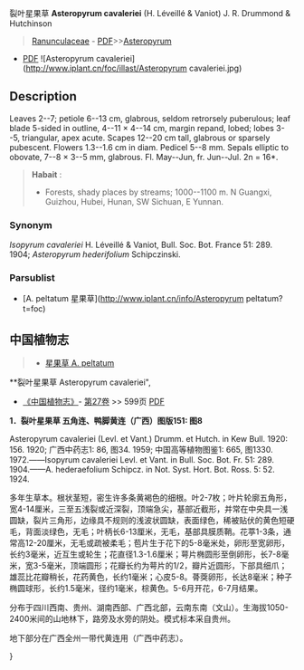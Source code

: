 裂叶星果草 **Asteropyrum cavaleriei** (H. Léveillé & Vaniot) J. R. Drummond & Hutchinson

> [Ranunculaceae](http://www.iplant.cn/info/Ranunculaceae?t=foc) - [PDF](http://www.iplant.cn/foc/pdf/Ranunculaceae.pdf)>>[Asteropyrum](http://www.iplant.cn/info/Asteropyrum?t=foc)
 - [PDF](http://www.iplant.cn/foc/pdf/Asteropyrum.pdf)
![Asteropyrum cavaleriei](http://www.iplant.cn/foc/illast/Asteropyrum cavaleriei.jpg)

## Description

Leaves 2--7; petiole 6--13 cm, glabrous, seldom retrorsely puberulous; leaf blade 5-sided in outline, 4--11 × 4--14 cm, margin repand, lobed; lobes 3--5, triangular, apex acute. Scapes 12--20 cm tall, glabrous or sparsely pubescent. Flowers 1.3--1.6 cm in diam. Pedicel 5--8 mm. Sepals elliptic to obovate, 7--8 × 3--5 mm, glabrous. Fl. May--Jun, fr. Jun--Jul. 2n = 16*.


> **Habait** : 
>* Forests, shady places by streams; 1000--1100 m. N Guangxi, Guizhou, Hubei, Hunan, SW Sichuan, E Yunnan.

### Synonym
*Isopyrum cavaleriei* H. Léveillé & Vaniot, Bull. Soc. Bot. France 51: 289. 1904; *Asteropyrum hederifolium* Schipczinski.



### Parsublist

* [A.  peltatum  星果草](http://www.iplant.cn/info/Asteropyrum peltatum?t=foc)

## 中国植物志

> * [星果草  A.  peltatum](Asteropyrum-peltatum-星果草.md)


**裂叶星果草 Asteropyrum cavaleriei",



* [《中国植物志》](http://www.iplant.cn/frps)- [第27卷](http://www.iplant.cn/frps/vol/27) >> 599页 [PDF](http://www.iplant.cn/frps/pdf/27/599.pdf)


**1．裂叶星果草 五角连、鸭脚黄连（广西）图版151: 图8**

Asteropyrum cavaleriei (Levl. et Vant.) Drumm. et Hutch. in Kew Bull. 1920: 156. 1920; 广西中药志1: 86, 图34. 1959; 中国高等植物图鉴1: 665, 图1330. 1972.——Isopyrum cavaleriei Levl. et Vant. in Bull. Soc. Bot. Fr. 51: 289. 1904.——A. hederaefolium Schipcz. in Not. Syst. Hort. Bot. Ross. 5: 52. 1924.

多年生草本。根状茎短，密生许多条黄褐色的细根。叶2-7枚；叶片轮廓五角形，宽4-14厘米，三至五浅裂或近深裂，顶端急尖，基部近截形，并常在中央具一浅圆缺，裂片三角形，边缘具不规则的浅波状圆缺，表面绿色，稀被贴伏的黄色短硬毛，背面淡绿色，无毛；叶柄长6-13厘米，无毛，基部具膜质鞘。花葶1-3条，通常高12-20厘米，无毛或疏被柔毛；苞片生于花下的5-8毫米处，卵形至宽卵形，长约3毫米，近互生或轮生；花直径1.3-1.6厘米；萼片椭圆形至倒卵形，长7-8毫米，宽3-5毫米，顶端圆形；花瓣长约为萼片的1/2，瓣片近圆形，下部具细爪；雄蕊比花瓣稍长，花药黄色，长约1毫米；心皮5-8。蓇葖卵形，长达8毫米；种子椭圆球形，长约1.5毫米，径约1毫米，棕黄色。5-6月开花，6-7月结果。

分布于四川西南、贵州、湖南西部、广西北部，云南东南（文山）。生海拔1050-2400米间的山地林下，路旁及水旁的阴处。模式标本采自贵州。

地下部分在广西全州一带代黄连用（广西中药志）。



}